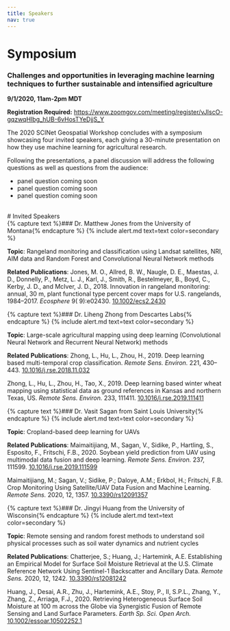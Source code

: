 ```yaml
---
title: Speakers
nav: true
---
```


# Symposium

### Challenges and opportunities in leveraging machine learning techniques to further sustainable and intensified agriculture

**9/1/2020, 11am-2pm MDT**

**Registration Required:** https://www.zoomgov.com/meeting/register/vJIscO-gqzwqHIbg_hUB-6vHosTYeDjjS_Y

The 2020 SCINet Geospatial Workshop concludes with a symposium showcasing four invited speakers, each giving a 30-minute presentation on how they use machine learning for agricultural research. 

Following the presentations, a panel discussion will address the following questions as well as questions from the audience:
- panel question coming soon
- panel question coming soon
- panel question coming soon

<br>
# Invited Speakers
<br>
{% capture text %}### Dr. Matthew Jones from the University of Montana{% endcapture %}
{% include alert.md text=text color=secondary %}

**Topic**: Rangeland monitoring and classification using Landsat satellites, NRI, AIM data and Random Forest and Convolutional Neural Network methods

**Related Publications**: 
Jones, M. O., Allred, B. W., Naugle, D. E., Maestas, J. D., Donnelly, P., Metz, L. J., Karl, J., Smith, R., Bestelmeyer, B., Boyd, C., Kerby, J. D., and McIver, J. D., 2018. Innovation in rangeland monitoring: annual, 30 m, plant functional type percent cover maps for U.S. rangelands, 1984–2017. *Ecosphere* 9( 9):e02430. [10.1002/ecs2.2430](10.1002/ecs2.2430)

{% capture text %}### Dr. Liheng Zhong from Descartes Labs{% endcapture %}
{% include alert.md text=text color=secondary %}

**Topic**: Large-scale agricultural mapping using deep learning (Convolutional Neural Network and Recurrent Neural Network) methods

**Related Publications**:
Zhong, L., Hu, L., Zhou, H., 2019. Deep learning based multi-temporal crop classification. *Remote Sens. Environ.* 221, 430–443. [10.1016/j.rse.2018.11.032](10.1016/j.rse.2018.11.032)

Zhong, L., Hu, L., Zhou, H., Tao, X., 2019. Deep learning based winter wheat mapping using statistical data as ground references in Kansas and northern Texas, US. *Remote Sens. Environ.* 233, 111411. [10.1016/j.rse.2019.111411](10.1016/j.rse.2019.111411)

{% capture text %}### Dr. Vasit Sagan from Saint Louis University{% endcapture %}
{% include alert.md text=text color=secondary %}

**Topic**: Cropland-based deep learning for UAVs 

**Related Publications**:
Maimaitijiang, M., Sagan, V., Sidike, P., Hartling, S., Esposito, F., Fritschi, F.B., 2020. Soybean yield prediction from UAV using multimodal data fusion and deep learning. *Remote Sens. Environ.* 237, 111599. [10.1016/j.rse.2019.111599](10.1016/j.rse.2019.111599)

Maimaitijiang, M.; Sagan, V.; Sidike, P.; Daloye, A.M.; Erkbol, H.; Fritschi, F.B. Crop Monitoring Using Satellite/UAV Data Fusion and Machine Learning. *Remote Sens.* 2020, 12, 1357. [10.3390/rs12091357](10.3390/rs12091357)

{% capture text %}### Dr. Jingyi Huang from the University of Wisconsin{% endcapture %}
{% include alert.md text=text color=secondary %}

**Topic**: Remote sensing and random forest methods to understand soil physical processes such as soil water dynamics and nutrient cycles

**Related Publications**:
Chatterjee, S.; Huang, J.; Hartemink, A.E. Establishing an Empirical Model for Surface Soil Moisture Retrieval at the U.S. Climate Reference Network Using Sentinel-1 Backscatter and Ancillary Data. *Remote Sens.* 2020, 12, 1242. [10.3390/rs12081242](10.3390/rs12081242)

Huang, J., Desai, A.R., Zhu, J., Hartemink, A.E., Stoy, P., II, S.P.L., Zhang, Y., Zhang, Z., Arriaga, F.J., 2020. Retrieving Heterogeneous Surface Soil Moisture at 100 m across the Globe via Synergistic Fusion of Remote Sensing and Land Surface Parameters. *Earth Sp. Sci. Open Arch.* [10.1002/essoar.10502252.1](10.1002/essoar.10502252.1)
